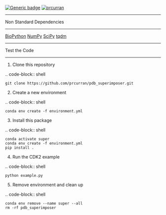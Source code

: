 [![Generic badge](https://img.shields.io/badge/docs-passing-<green>.svg)](https://prcurran.github.io/pdb_superimposer/)
[![prcurran](https://circleci.com/gh/prcurran/pdb_superimposer.svg?style=shield)](https://app.circleci.com/pipelines/github/prcurran)


******************
Non Standard Dependencies
******************

[BioPython](https://biopython.org/)
[NumPy](https://numpy.org/)
[SciPy](https://www.scipy.org/)
[tqdm](https://pypi.org/project/tqdm/)


******************
Test the Code
******************

1. Clone this repository

.. code-block:: shell

    git clone https://github.com/prcurran/pdb_superimposer.git


2. Create a new environment

.. code-block:: shell

    conda env create -f environment.yml


3. Install this package

.. code-block:: shell

    conda activate super
    conda env create -f environment.yml
    pip install .


4. Run the CDK2 example

.. code-block:: shell

    python example.py


5. Remove environment and clean up

.. code-block:: shell

    conda env remove --name super --all
    rm -rf pdb_superimposer
